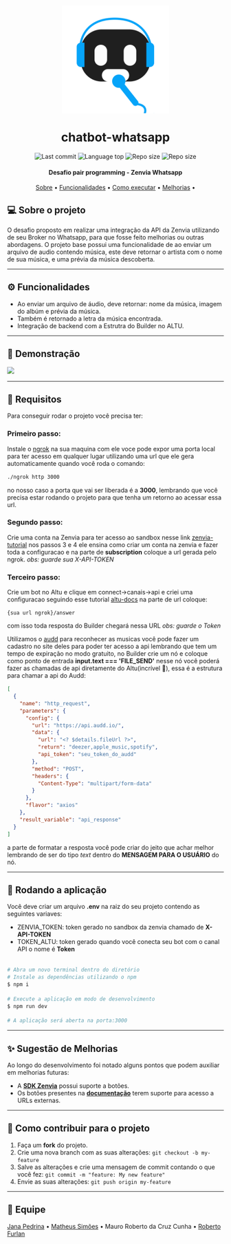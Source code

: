 <div align="center">
  <img align="center" alt="chatbot-whatsapp" title="#chatbot-whatsapp" src="./src/assets/Logo.png" width="250" />
  <h1>chatbot-whatsapp</h1>
  <img alt="Last commit" src="https://img.shields.io/github/last-commit/roberto-gfurlan/chatbot-whatsapp"/>
  <img alt="Language top" src="https://img.shields.io/github/languages/top/roberto-gfurlan/chatbot-whatsapp"/>
  <img alt="Repo size" src="https://img.shields.io/github/repo-size/roberto-gfurlan/chatbot-whatsapp"/>
  <img alt="Repo size" src="https://img.shields.io/github/contributors/roberto-gfurlan/chatbot-whatsapp"/>
</div>

<h4 align="center"> 
Desafio pair programming - Zenvia Whatsapp
</h4>

<p align="center">
 <a href="#-sobre-o-projeto">Sobre</a> •
 <a href="#-funcionalidades">Funcionalidades</a> •
 <a href="#-rodando-a-aplicação">Como executar</a> • 
 <a href="#-sugestão-de-melhorias">Melhorias</a> • 
</p>

## 💻 Sobre o projeto

O desafio proposto em realizar uma integração da API da Zenvia utilizando de seu Broker no Whatsapp, para que fosse feito melhorias ou outras abordagens. O projeto base possui uma funcionalidade de ao enviar um arquivo de audio contendo música, este deve retornar o artista com o nome de sua música, e uma prévia da música descoberta.

---

## ⚙️ Funcionalidades

- Ao enviar um arquivo de áudio, deve retornar: nome da música, imagem do albúm e prévia da música.
- Também é retornado a letra da música encontrada.
- Integração de backend com a Estrutra do Builder no ALTU.

---

## 🔴 Demonstração

<img src="./src/assets/demo.gif" width="250"/>

---

## 📝 Requisitos

Para conseguir rodar o projeto você precisa ter:

### Primeiro passo:

Instale o [ngrok](https://ngrok.com/) na sua maquina com ele voce pode expor uma porta local para ter acesso em qualquer lugar utilizando uma url que ele gera automaticamente quando você roda o comando:

```sh
./ngrok http 3000
```

no nosso caso a porta que vai ser liberada é a **3000**, lembrando que você precisa estar rodando o projeto para que tenha um retorno ao acessar essa url.

### Segundo passo:

Crie uma conta na Zenvia para ter acesso ao sandbox nesse link [zenvia-tutorial](https://www.zenvia.com/blog/developers/whatsapp-bot-nodejs/) nos passos 3 e 4 ele ensina como criar um conta na zenvia e fazer toda a configuracao e na parte de **subscription** coloque a url gerada pelo ngrok.
_obs: guarde sua X-API-TOKEN_

### Terceiro passo:

Crie um bot no Altu e clique em connect->canais->api e criei uma configuracao seguindo esse tutorial [altu-docs](https://docs.altu.d1.cx/connect/canais/bot_api) na parte de url coloque:

```
{sua url ngrok}/answer
```

com isso toda resposta do Builder chegará nessa URL
_obs: guarde o Token_

Utilizamos o [audd](https://audd.io/) para reconhecer as musicas você pode fazer um cadastro no site deles para poder ter acesso a api lembrando que tem um tempo de expiração no modo gratuito, no Builder crie um nó e coloque como ponto de entrada **input.text === 'FILE_SEND'** nesse nó você poderá fazer as chamadas de api diretamente do Altu(incrível 🤯), essa é a estrutura para chamar a api do Audd:

```json
[
  {
    "name": "http_request",
    "parameters": {
      "config": {
        "url": "https://api.audd.io/",
        "data": {
          "url": "<? $details.fileUrl ?>",
          "return": "deezer,apple_music,spotify",
          "api_token": "seu_token_do_audd"
        },
        "method": "POST",
        "headers": {
          "Content-Type": "multipart/form-data"
        }
      },
      "flavor": "axios"
    },
    "result_variable": "api_response"
  }
]
```

a parte de formatar a resposta você pode criar do jeito que achar melhor lembrando de ser do tipo _text_ dentro do
**MENSAGEM PARA O USUÁRIO** do nó.

---

## 🧭 Rodando a aplicação

Você deve criar um arquivo **.env** na raiz do seu projeto contendo as seguintes variaves:

- ZENVIA_TOKEN: token gerado no sandbox da zenvia chamado de **X-API-TOKEN**
- TOKEN_ALTU: token gerado quando você conecta seu bot com o canal API o nome é **Token**

```bash

# Abra um novo terminal dentro do diretório
# Instale as dependências utilizando o npm
$ npm i

# Execute a aplicação em modo de desenvolvimento
$ npm run dev

# A aplicação será aberta na porta:3000

```

---

## ✨ Sugestão de Melhorias

Ao longo do desenvolvimento foi notado alguns pontos que podem auxiliar em melhorias futuras:

- A **[SDK Zenvia](https://www.npmjs.com/package/@zenvia/sdk)** possui suporte a botões.
- Os botões presentes na **[documentação](https://zenvia.github.io/zenvia-openapi-spec/v2/#tag/Content-types)** terem suporte para acesso a URLs externas.

---

## 💪 Como contribuir para o projeto

1. Faça um **fork** do projeto.
2. Crie uma nova branch com as suas alterações: `git checkout -b my-feature`
3. Salve as alterações e crie uma mensagem de commit contando o que você fez: `git commit -m "feature: My new feature"`
4. Envie as suas alterações: `git push origin my-feature`

---

## 🔆 Equipe

[Jana Pedrina](https://github.com/janapc) • [Matheus Simões](https://github.com/Dinamous) • Mauro Roberto da Cruz Cunha • [Roberto Furlan](https://github.com/roberto-gfurlan)
